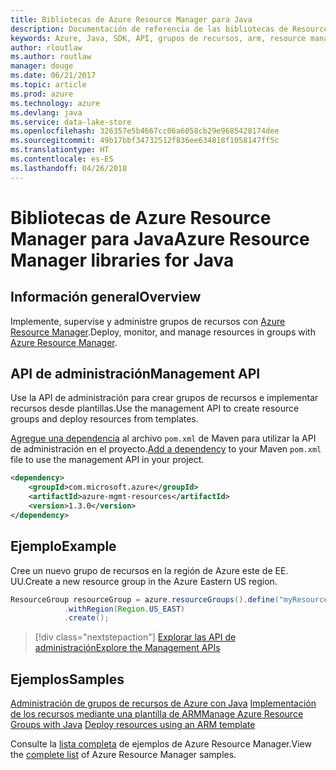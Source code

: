 ```yaml
---
title: Bibliotecas de Azure Resource Manager para Java
description: Documentación de referencia de las bibliotecas de Resource Manager para Java
keywords: Azure, Java, SDK, API, grupos de recursos, arm, resource manager
author: rloutlaw
ms.author: routlaw
manager: douge
ms.date: 06/21/2017
ms.topic: article
ms.prod: azure
ms.technology: azure
ms.devlang: java
ms.service: data-lake-store
ms.openlocfilehash: 326357e5b4667cc06a6058cb29e9685428174dee
ms.sourcegitcommit: 49b17bbf34732512f836ee634818f1058147ff5c
ms.translationtype: HT
ms.contentlocale: es-ES
ms.lasthandoff: 04/26/2018
---
```

# <a name="azure-resource-manager-libraries-for-java"></a><span data-ttu-id="b0f6e-104">Bibliotecas de Azure Resource Manager para Java</span><span class="sxs-lookup"><span data-stu-id="b0f6e-104">Azure Resource Manager libraries for Java</span></span>

## <a name="overview"></a><span data-ttu-id="b0f6e-105">Información general</span><span class="sxs-lookup"><span data-stu-id="b0f6e-105">Overview</span></span>

<span data-ttu-id="b0f6e-106">Implemente, supervise y administre grupos de recursos con [Azure Resource Manager](https://docs.microsoft.com/azure/azure-resource-manager/resource-group-overview).</span><span class="sxs-lookup"><span data-stu-id="b0f6e-106">Deploy, monitor, and manage resources in groups with [Azure Resource Manager](https://docs.microsoft.com/azure/azure-resource-manager/resource-group-overview).</span></span>

## <a name="management-api"></a><span data-ttu-id="b0f6e-107">API de administración</span><span class="sxs-lookup"><span data-stu-id="b0f6e-107">Management API</span></span>

<span data-ttu-id="b0f6e-108">Use la API de administración para crear grupos de recursos e implementar recursos desde plantillas.</span><span class="sxs-lookup"><span data-stu-id="b0f6e-108">Use the management API to create resource groups and deploy resources from templates.</span></span>

<span data-ttu-id="b0f6e-109">[Agregue una dependencia](https://maven.apache.org/guides/getting-started/index.html#How_do_I_use_external_dependencies) al archivo `pom.xml` de Maven para utilizar la API de administración en el proyecto.</span><span class="sxs-lookup"><span data-stu-id="b0f6e-109">[Add a dependency](https://maven.apache.org/guides/getting-started/index.html#How_do_I_use_external_dependencies) to your Maven `pom.xml` file to use the management API in your project.</span></span>


```XML
<dependency>
    <groupId>com.microsoft.azure</groupId>
    <artifactId>azure-mgmt-resources</artifactId>
    <version>1.3.0</version>
</dependency>
```

## <a name="example"></a><span data-ttu-id="b0f6e-110">Ejemplo</span><span class="sxs-lookup"><span data-stu-id="b0f6e-110">Example</span></span>

<span data-ttu-id="b0f6e-111">Cree un nuevo grupo de recursos en la región de Azure este de EE. UU.</span><span class="sxs-lookup"><span data-stu-id="b0f6e-111">Create a new resource group in the Azure Eastern US region.</span></span>

```java
ResourceGroup resourceGroup = azure.resourceGroups().define("myResourceGroup")
            .withRegion(Region.US_EAST)
            .create();
```

> [!div class="nextstepaction"]
> [<span data-ttu-id="b0f6e-112">Explorar las API de administración</span><span class="sxs-lookup"><span data-stu-id="b0f6e-112">Explore the Management APIs</span></span>](/java/api/overview/azure/resources/management)

## <a name="samples"></a><span data-ttu-id="b0f6e-113">Ejemplos</span><span class="sxs-lookup"><span data-stu-id="b0f6e-113">Samples</span></span>

<span data-ttu-id="b0f6e-114">[Administración de grupos de recursos de Azure con Java][1] 
[Implementación de los recursos mediante una plantilla de ARM][2]</span><span class="sxs-lookup"><span data-stu-id="b0f6e-114">[Manage Azure Resource Groups with Java][1] 
[Deploy resources using an ARM template][2]</span></span>

[1]: https://github.com/Azure-Samples/resources-java-manage-resource-group
[2]: https://github.com/Azure-Samples/resources-java-deploy-using-arm-template

<span data-ttu-id="b0f6e-115">Consulte la [lista completa](https://azure.microsoft.com/resources/samples/?platform=java&term=resource) de ejemplos de Azure Resource Manager.</span><span class="sxs-lookup"><span data-stu-id="b0f6e-115">View the [complete list](https://azure.microsoft.com/resources/samples/?platform=java&term=resource) of Azure Resource Manager samples.</span></span>
